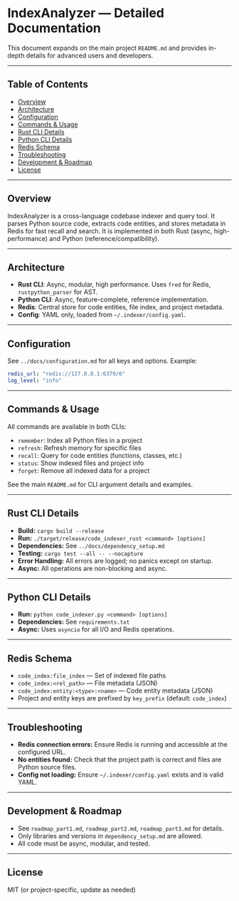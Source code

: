 # IndexAnalyzer — Detailed Documentation

This document expands on the main project `README.md` and provides in-depth details for advanced users and developers.

---

## Table of Contents
- [Overview](#overview)
- [Architecture](#architecture)
- [Configuration](#configuration)
- [Commands & Usage](#commands--usage)
- [Rust CLI Details](#rust-cli-details)
- [Python CLI Details](#python-cli-details)
- [Redis Schema](#redis-schema)
- [Troubleshooting](#troubleshooting)
- [Development & Roadmap](#development--roadmap)
- [License](#license)

---

## Overview
IndexAnalyzer is a cross-language codebase indexer and query tool. It parses Python source code, extracts code entities, and stores metadata in Redis for fast recall and search. It is implemented in both Rust (async, high-performance) and Python (reference/compatibility).

---

## Architecture
- **Rust CLI**: Async, modular, high performance. Uses `fred` for Redis, `rustpython_parser` for AST.
- **Python CLI**: Async, feature-complete, reference implementation.
- **Redis**: Central store for code entities, file index, and project metadata.
- **Config**: YAML only, loaded from `~/.indexer/config.yaml`.

---

## Configuration
See `../docs/configuration.md` for all keys and options. Example:
```yaml
redis_url: "redis://127.0.0.1:6379/0"
log_level: "info"
```

---

## Commands & Usage
All commands are available in both CLIs:
- `remember`: Index all Python files in a project
- `refresh`: Refresh memory for specific files
- `recall`: Query for code entities (functions, classes, etc.)
- `status`: Show indexed files and project info
- `forget`: Remove all indexed data for a project

See the main `README.md` for CLI argument details and examples.

---

## Rust CLI Details
- **Build:** `cargo build --release`
- **Run:** `./target/release/code_indexer_rust <command> [options]`
- **Dependencies:** See `../docs/dependency_setup.md`
- **Testing:** `cargo test --all -- --nocapture`
- **Error Handling:** All errors are logged; no panics except on startup.
- **Async:** All operations are non-blocking and async.

---

## Python CLI Details
- **Run:** `python code_indexer.py <command> [options]`
- **Dependencies:** See `requirements.txt`
- **Async:** Uses `asyncio` for all I/O and Redis operations.

---

## Redis Schema
- `code_index:file_index` — Set of indexed file paths
- `code_index:<rel_path>` — File metadata (JSON)
- `code_index:entity:<type>:<name>` — Code entity metadata (JSON)
- Project and entity keys are prefixed by `key_prefix` (default: `code_index`)

---

## Troubleshooting
- **Redis connection errors:** Ensure Redis is running and accessible at the configured URL.
- **No entities found:** Check that the project path is correct and files are Python source files.
- **Config not loading:** Ensure `~/.indexer/config.yaml` exists and is valid YAML.

---

## Development & Roadmap
- See `roadmap_part1.md`, `roadmap_part2.md`, `roadmap_part3.md` for details.
- Only libraries and versions in `dependency_setup.md` are allowed.
- All code must be async, modular, and tested.

---

## License
MIT (or project-specific, update as needed)
